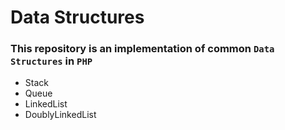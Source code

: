 # Data Structures

### This repository is an implementation of common ``` Data Structures ``` in ``` PHP ```

* Stack
* Queue
* LinkedList
* DoublyLinkedList